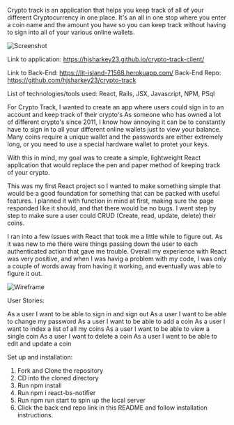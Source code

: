 
Crypto track is an application that helps you keep track of all of your
different Cryptocurrency in one place. It's an all in one stop where you
enter a coin name and the amount you have so you can keep track without
having to sign into all of your various online wallets.

![Screenshot](https://i.imgur.com/6YRaUuD.png)

Link to application: https://hjsharkey23.github.io/crypto-track-client/


Link to Back-End: https://lit-island-71568.herokuapp.com/
Back-End Repo: https://github.com/hjsharkey23/crypto-track


List of technologies/tools used: React, Rails, JSX, Javascript, NPM, PSql


For Crypto Track, I wanted to create an app where users could sign in to an
account and keep track of their crypto's As someone who has owned a lot of
different crypto's since 2011, I know how annoying it can be to constantly
have to sign in to all your different online wallets just to view your balance.
Many coins require a unique wallet and the passwords are either extremely long,
or you need to use a special hardware wallet to protet your keys.

With this in mind, my goal was to create a simple, lightweight React application
that would replace the pen and paper method of keeping track of your crypto.

This was my first React project so I wanted to make something simple that would
be a good foundation for something that can be packed with useful features. I
planned it with function in mind at first, making sure the page responded like
it should, and that there would be no bugs. I went step by step to make sure
a user could CRUD (Create, read, update, delete) their coins.

I ran into a few issues with React that took me a little while to figure out.
As it was new to me there were things passing down the user to each
authenticated action that gave me trouble. Overall my experience with React
was very positive, and when I was havig a problem with my code, I was only
a couple of words away from having it working, and eventually was able to
figure it out.

![Wireframe](https://i.imgur.com/s9qbUJx.jpg)

User Stories:

As a user I want to be able to sign in and sign out
As a user I want to be able to change my password
As a user I want to be able to add a coin
As a user I want to index a list of all my coins
As a user I want to be able to view a single coin
As a user I want to delete a coin
As a user I want to be able to edit and update a coin

Set up and installation:

1. Fork and Clone the repository
2. CD into the cloned directory
3. Run npm install
4. Run npm i react-bs-notifier
5. Run npm run start to spin up the local server
6. Click the back end repo link in this README and follow installation
  instructions.
